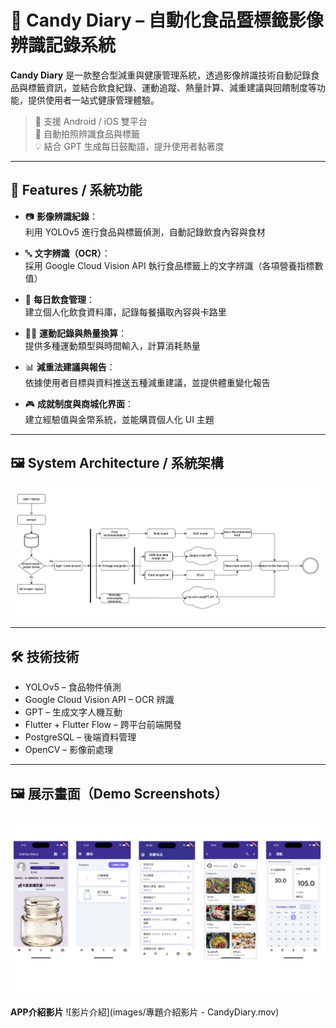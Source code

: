 # 🍭 Candy Diary – 自動化食品暨標籤影像辨識記錄系統

**Candy Diary** 是一款整合型減重與健康管理系統，透過影像辨識技術自動記錄食品與標籤資訊，並結合飲食紀錄、運動追蹤、熱量計算、減重建議與回饋制度等功能，提供使用者一站式健康管理體驗。

> 📱 支援 Android / iOS 雙平台  
> 📸 自動拍照辨識食品與標籤  
> 💡 結合 GPT 生成每日鼓勵語，提升使用者黏著度

---

## 🔧 Features / 系統功能

- 📷 **影像辨識紀錄**：  
  利用 YOLOv5 進行食品與標籤偵測，自動記錄飲食內容與食材

- 🔤 **文字辨識（OCR）**：  
  採用 Google Cloud Vision API 執行食品標籤上的文字辨識（各項營養指標數值）

- 🥗 **每日飲食管理**：  
  建立個人化飲食資料庫，記錄每餐攝取內容與卡路里

- 🏃‍♂️ **運動記錄與熱量換算**：  
  提供多種運動類型與時間輸入，計算消耗熱量

- 📊 **減重法建議與報告**：  
  依據使用者目標與資料推送五種減重建議，並提供體重變化報告

- 🎮 **成就制度與商城化界面**：  
  建立經驗值與金幣系統，並能購買個人化 UI 主題

---

## 🖼️ System Architecture / 系統架構

<img src="images/flowchart.PNG" width="800">

---

## 🛠️ 技術技術

- YOLOv5 – 食品物件偵測  
- Google Cloud Vision API – OCR 辨識  
- GPT – 生成文字人機互動  
- Flutter + Flutter Flow – 跨平台前端開發  
- PostgreSQL – 後端資料管理  
- OpenCV – 影像前處理

---

## 🖼️ 展示畫面（Demo Screenshots）
<img src="images/CandyDiary.png" width="800">

**APP介紹影片**
![影片介紹](images/專題介紹影片 - CandyDiary.mov)


